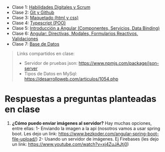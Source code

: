 * Clase 1: [Habilidades Digitales y Scrum](https://drive.google.com/file/d/1OcRi3NHjq9KhJg6IpG7C4IUPq3DWP2F_/view?usp=sharing)
* Clase 2: [Git y Github](https://drive.google.com/file/d/1AyQ4ax-YD8I7iUqoqwTTp-6AjiTuROHv/view?usp=sharing)
* Clase 3: [Maquetado (html y css)](https://drive.google.com/file/d/1L43yg8Zp15ZSLwDLolLFOovP_WwH7IbG/view?usp=sharing)
* Clase 4: [Typescript (POO)](https://drive.google.com/file/d/1YRQexjea_8JNODEoJk2nsPaGHR9bxBLF/view?usp=sharing)
* Clase 5: [Introducción a Angular (Componentes, Servicios, Data Binding)](https://drive.google.com/file/d/1xqb6_MKzkfpc-pSqfy1oHWCT8UoyXNGc/view?usp=sharing)
* Clase 6: [Angular: Directivas, Modales, Formularios Reactivos, Validaciones](https://drive.google.com/file/d/1gieCnI8I4CSTRIvbsfawlkkvJeJCLMLi/view?usp=sharing)
* Clase 7: [Base de  Datos](https://drive.google.com/file/d/12oi0xNOArp4sy5eAvC2ksZdmnZ-Msbho/view?usp=sharing)
> Links compartidos en clase:
> * Servidor de pruebas json: https://www.npmjs.com/package/json-server
> * Tipos de Datos en  MySql: https://desarrolloweb.com/articulos/1054.php

# Respuestas a preguntas planteadas en clase
1. **¿Cómo  puedo enviar imágenes al servidor?** Hay muchas opciones,   entre  ellas: 1- Enviando la imagen a la api (nosotros vamos a usar spring boot. Les dejo un link: https://www.bezkoder.com/angular-spring-boot-file-upload/)  2- Usando un servidor de imágenes. Ej Firebases (les dejo un  link: https://www.youtube.com/watch?v=xj4ZuJAJtj0)

